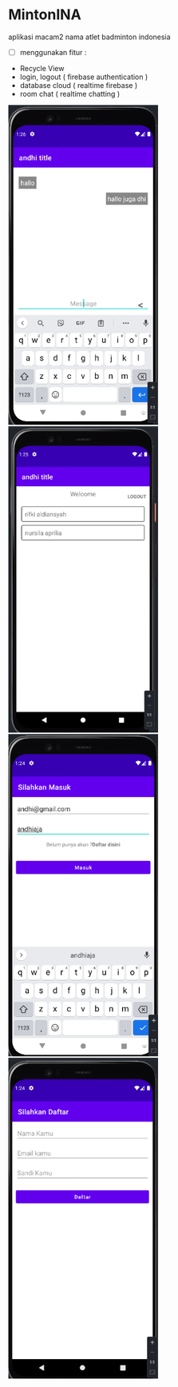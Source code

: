 # MintonINA
aplikasi macam2 nama atlet badminton indonesia
- [ ] menggunakan fitur :
- Recycle View
- login, logout ( firebase authentication )
- database cloud ( realtime firebase )
- room chat ( realtime chatting )

<img src="https://github.com/rifkialdi/Message-Firebase/blob/master/ScreenShoot Apps/chat room.png" width="300">
<img src="https://github.com/rifkialdi/Message-Firebase/blob/master/ScreenShoot Apps/home chat.png" width="300">
<img src="https://github.com/rifkialdi/Message-Firebase/blob/master/ScreenShoot Apps/login.png" width="300">
<img src="https://github.com/rifkialdi/Message-Firebase/blob/master/ScreenShoot Apps/signup.png" width="300">
